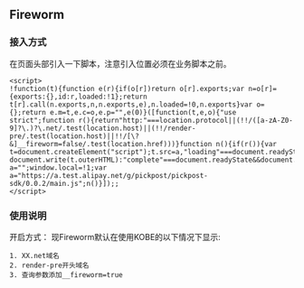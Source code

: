 ## Fireworm

### 接入方式

在页面头部引入一下脚本，注意引入位置必须在业务脚本之前。

```
<script>
!function(t){function e(r){if(o[r])return o[r].exports;var n=o[r]={exports:{},id:r,loaded:!1};return t[r].call(n.exports,n,n.exports,e),n.loaded=!0,n.exports}var o={};return e.m=t,e.c=o,e.p="",e(0)}([function(t,e,o){"use strict";function r(){return"http:"===location.protocol||(!!/([a-zA-Z0-9]?\.)?\.net/.test(location.host)||(!!/render-pre/.test(location.host)||!!/[\?&]__fireworm=false/.test(location.href)))}function n(){if(r()){var t=document.createElement("script");t.src=a,"loading"===document.readyState?document.write(t.outerHTML):"complete"===document.readyState&&document.head.appendChild(t)}}var a="";window.local=!1;var a="https://a.test.alipay.net/g/pickpost/pickpost-sdk/0.0.2/main.js";n()}]);;
</script>
```

### 使用说明
开启方式：
现Fireworm默认在使用KOBE的以下情况下显示:

    1. XX.net域名
    2. render-pre开头域名
    3. 查询参数添加__fireworm=true
